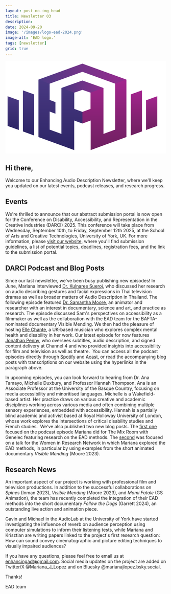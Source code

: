 ```yaml
---
layout: post-no-img-head
title: Newsletter 03
description:
date: 2024-09-20
image: '/images/logo-ead-2024.png'
image-alt: ‘EAD logo.’
tags: [newsletter]
grid: true
---
```


![](/images/logo-ead-2024.png)

## Hi there,

Welcome to our Enhancing Audio Description Newsletter, where we'll keep you updated on our latest events, podcast releases, and research progress.

## Events

We're thrilled to announce that our abstract submission portal is now open for the Conference on Disability, Accessibility, and Representation in the Creative Industries (DARCI) 2025. This conference will take place from Wednesday, September 10th, to Friday, September 12th 2025, at the School of Arts and Creative Technologies, University of York, UK. For more information, please [visit our website](/darci-conference-announcement), where you'll find submission guidelines, a list of potential topics, deadlines, registration fees, and the link to the submission portal.

## DARCI Podcast and Blog Posts

Since our last newsletter, we've been busy publishing new episodes! In June, Mariana interviewed [Dr. Kulnaree Sueroj](/darci-06), who discussed her research on audio describing gestures and facial expressions in Thai television dramas as well as broader matters of Audio Description in Thailand. The following episode featured [Dr. Samantha Moore](/darci-07), an animator and researcher with an interest in documentary, science and art, and practice as research. The episode discussed Sam's perspectives on accessibility as a filmmaker as well as the collaboration with the EAD team for the BAFTA-nominated documentary Visible Mending. We then had the pleasure of hosting [Elle Chante](/darci-08), a UK-based musician who explores complex mental health and disability in her work. Our latest episode for now features [Jonathan Penny](/darci-09), who oversees subtitles, audio description, and signed content delivery at Channel 4 and who provided insights into accessibility for film and television as well as theatre.
​
You can access all the podcast episodes directly through [Spotify](https://open.spotify.com/show/1GXirNuAD2vLYMp0vcLBq1) and [Acast](https://shows.acast.com/65942920c316a8001764d0b4), or read the accompanying blog posts with transcriptions on our website using the hyperlinks in the paragraph above.

In upcoming episodes, you can look forward to hearing from Dr. Ana Tamayo, Michelle Duxbury, and Professor Hannah Thompson. Ana is an Associate Professor at the University of the Basque Country, focusing on media accessibility and minoritised languages. Michelle is a Wakefield-based artist. Her practice draws on various creative and academic disciplines working across various media and often combining multiple sensory experiences, embedded with accessibility. Hannah is a partially blind academic and activist based at Royal Holloway University of London, whose work explores the intersections of critical disability studies and French studies.
​
We've also published two new blog posts. The [first one](/the-mix-room-interview) focused on the podcast episode Mariana did for The Mix Room with Genelec featuring research on the EAD methods. The [second](/women-in-research-talk-2024) was focused on a talk for the Women in Research Network in which Mariana explored the EAD methods, in particular by using examples from the short animated documentary *Visible Mending* (Moore 2023).

## Research News

An important aspect of our project is working with professional film and television productions. In addition to the successful collaborations on *Spines* (Inman 2023), *Visible Mending* (Moore 2023), and *Mami Fatale* (GS Animation), the team has recently completed the integration of their EAD methods into the short documentary *Follow the Dogs* (Garrett 2024), an outstanding live action and animation piece.

Gavin and Michael in the AudioLab at the University of York have started investigating the influence of reverb on audience perception using computer simulations to inform their listening tests, while Mariana and Krisztian are writing papers linked to the project's first research question: How can sound convey cinematographic and picture editing techniques to visually impaired audiences?

If you have any questions, please feel free to email us at enhancingad@gmail.com. Social media updates on the project are added on Twitter/X @Mariana_J_Lopez and on Bluesky @marianajlopez.bsky.social.

Thanks!

​EAD team​